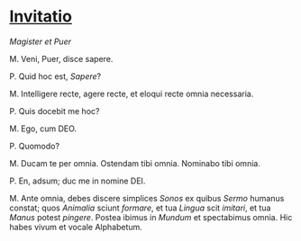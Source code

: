 # [Invitatio](https://www.archive.org/stream/cu31924032499455#page/n40/mode/1up)

*Magister et Puer*

M. Veni, Puer, disce sapere.

P. Quid hoc est, *Sapere*?

M. Intelligere recte, agere recte, et eloqui recte omnia necessaria.

P. Quis docebit me hoc?

M. Ego, cum DEO.

P. Quomodo?

M. Ducam te per omnia. Ostendam tibi omnia. Nominabo tibi omnia.

P. En, adsum; duc me in nomine DEI.

M. Ante omnia, debes discere simplices *Sonos* ex quibus *Sermo* humanus constat; quos *Animalia* sciunt *formare*, et tua *Lingua* scit *imitari*, et tua *Manus* potest *pingere*. Postea ibimus in *Mundum* et spectabimus omnia. Hic habes vivum et vocale Alphabetum.

